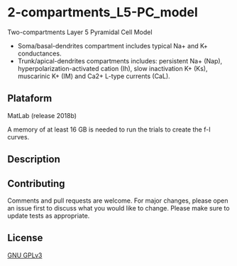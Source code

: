 # 2-compartments_L5-PC_model
Two-compartments Layer 5 Pyramidal Cell Model
- Soma/basal-dendrites compartment includes typical Na+ and K+ conductances. 
- Trunk/apical-dendrites compartments includes: persistent Na+ (Nap), hyperpolarization-activated cation (Ih), slow inactivation K+ (Ks), muscarinic K+ (IM) and Ca2+ L-type currents (CaL). 

## Plataform
MatLab (release 2018b)

A memory of at least 16 GB is needed to run the trials to create the f-I curves. 

## Description


## Contributing
Comments and pull requests are welcome. For major changes, please open an issue first to discuss what you would like to change.
Please make sure to update tests as appropriate.

## License
[GNU GPLv3](https://choosealicense.com/licenses/gpl-3.0/)
